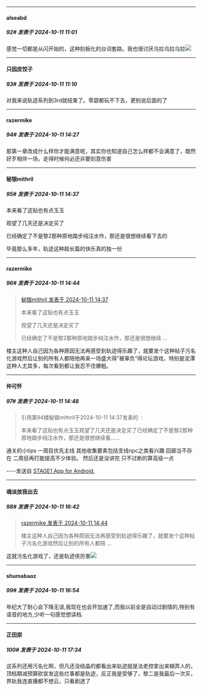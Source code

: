 ﻿
*****

####  alseabd  
##### 92#       发表于 2024-10-11 11:01

感觉一切都是从闪开始的，这种刻板化的台词套路。我也很讨厌乌拉乌拉乌拉<img src="https://static.saraba1st.com/image/smiley/face2017/018.png" referrerpolicy="no-referrer">


*****

####  只因皮饺子  
##### 93#       发表于 2024-10-11 11:10

对我来说轨迹系列到3rd就结束了。零碧都玩不下去，更别说后面的了


*****

####  razermike  
##### 94#       发表于 2024-10-11 14:27

那第一章改成什么样你才能满意呢，其实你也知道自己怎么样都不会满意了，既然好歹相伴一场，走得时候何必还非要刻意伤害


*****

####  秘银mithril  
##### 95#       发表于 2024-10-11 14:37

本来看了这贴也有点玉玉

观望了几天还是决定买了

已经确定了不是黎2那种原地踏步纯注水作，那还是很想继续看下去的

毕竟那么多年，轨迹这种超长篇的快乐真的独一份


*****

####  razermike  
##### 96#       发表于 2024-10-11 14:44

<blockquote><a href="httphttps://bbs.saraba1st.com/2b/forum.php?mod=redirect&amp;goto=findpost&amp;pid=66424861&amp;ptid=2201479" target="_blank">秘银mithril 发表于 2024-10-11 14:37</a>

本来看了这贴也有点玉玉

观望了几天还是决定买了

已经确定了不是黎2那种原地踏步纯注水作，那还是很想继续 ...</blockquote>
楼主这种人自己因为各种原因无法再感受到轨迹得乐趣了，就要发个这种帖子污名化游戏然后让别的所有人都陪他再来一场盛大得”被辜负“得论坛游戏，特别是泥潭这种人尤其多，每次看到都让我忍不住爆粗。


*****

####  仲可怀  
##### 97#       发表于 2024-10-11 14:48

<blockquote>引用第94楼秘银mithril于2024-10-11 14:37发表的  :

本来看了这贴也有点玉玉观望了几天还是决定买了已经确定了不是黎2那种原地踏步纯注水作，那还是很想继续看......</blockquote>
通关的小tips
一周目优先主线 其他收集要素包括支线npc之类看兴趣 回廊当不存在 二周目再打能提高不少体验。
然后还是没讲完 只不过断的算高级一点

----发送自 [STAGE1 App for Android.](http://stage1.5j4m.com/?1.37)


*****

####  魂淡放我出去  
##### 98#       发表于 2024-10-11 16:42

<blockquote><a href="httphttps://bbs.saraba1st.com/2b/forum.php?mod=redirect&amp;goto=findpost&amp;pid=66424932&amp;ptid=2201479" target="_blank">razermike 发表于 2024-10-11 14:44</a>

楼主这种人自己因为各种原因无法再感受到轨迹得乐趣了，就要发个这种帖子污名化游戏然后让别的所有人都陪 ...</blockquote>
这就污名化游戏了，还是轨迹侠厉害<img src="https://static.saraba1st.com/image/smiley/face2017/245.png" referrerpolicy="no-referrer">


*****

####  shumabaoz  
##### 99#       发表于 2024-10-11 16:54

年纪大了耐心会下降无误,我现在也会开加速了,而我以前全是自动过剧情的,特别有语音的地方,少听一句感觉想读档.


*****

####  正田崇  
##### 100#       发表于 2024-10-11 17:34

这系列还用污名化啊，但凡还没结晶的都看出来轨迹就是法老控拿出来糊弄人的，顶档期减预算砍宣发这些烂事都是轨迹，反正我是受够了，黎二是我最后一次买，界轨我连直播都不想云，只看剧透了

